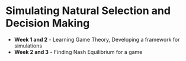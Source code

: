 # Simulating Natural Selection and Decision Making
* __Week 1 and 2__ - Learning Game Theory, Developing a framework for simulations
* __Week 2 and 3__ - Finding Nash Equilibrium for a game
